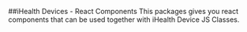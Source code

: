 
##iHealth Devices - React Components
This packages gives you react components that can be used together with iHealth Device JS Classes.
